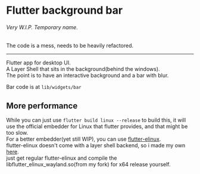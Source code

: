 # Flutter background bar
###### Very W.I.P. Temporary name.
The code is a mess, needs to be heavily refactored.

---

Flutter app for desktop UI.  
A Layer Shell that sits in the background(behind the windows).  
The point is to have an interactive background and a bar with blur.

Bar code is at `lib/widgets/bar`

## More performance 

While you can just use `flutter build linux --release` to build this, it will use the official embedder for Linux that flutter provides, and that might be too slow.  
For a better embedder(yet still WIP), you can use [flutter-elinux](https://github.com/sony/flutter-embedded-linux).  
flutter-elinux doesn't come with a layer shell backend, so i made my own [here]().  
just get regular flutter-elinux and compile the libflutter_elinux_wayland.so(from my fork) for x64 release yourself.  


